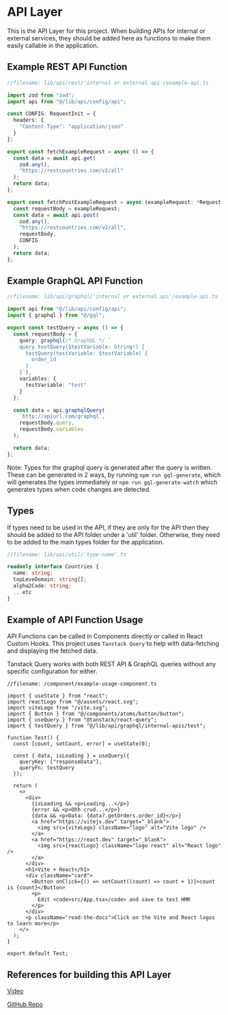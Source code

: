 # API Layer

This is the API Layer for this project. When building APIs for internal or external services, they should be added here as functions to make them easily callable in the application.

## Example REST API Function

```TypeScript
//filename: lib/api/rest/'internal or external api'/example-api.ts

import zod from "zod";
import api from "@/lib/api/config/api";

const CONFIG: RequestInit = {
  headers: {
    "Content-Type": "application/json"
  }
};

export const fetchExampleRequest = async () => {
  const data = await api.get(
    zod.any(),
    "https://restcountries.com/v2/all"
  );
  return data;
};

export const fetchPostExampleRequest = async (exampleRequest: *Request types*) => {
  const requestBody = exampleRequest;
  const data = await api.post(
    zod.any(),
    "https://restcountries.com/v2/all",
    requestBody,
    CONFIG
  );
  return data;
};
```

## Example GraphQL API Function

```TypeScript
//filename: lib/api/graphql/'internal or external api'/example-api.ts

import api from "@/lib/api/config/api";
import { graphql } from "@/gql";

export const testQuery = async () => {
  const requestBody = {
    query: graphql(/* GraphQL */ `
    query testQuery($testVariable: String!) {
      testQuery(testVariable: $testVariable) {
        order_id
      }
    }`),
    variables: {
      testVariable: "test"
    }
  };

  const data = api.graphqlQuery(
    `http://apiurl.com/graphql`,
    requestBody.query,
    requestBody.variables
  );

  return data;
};
```

Note: Types for the graphql query is generated after the query is written. These can be generated in 2 ways, by running `npm run gql-generate`, which will generates the types immediately or `npm run gql-generate-watch` which generates types when code changes are detected.

## Types

If types need to be used in the API, if they are only for the API then they should be added to the API folder under a 'util' folder. Otherwise, they need to be added to the main types folder for the application.

```TypeScript
//filename: lib/api/util/'type-name'.ts

readonly interface Countries {
  name: string;
  topLeveDomain: string[];
  alpha2Code: string;
  ...etc
}
```

## Example of API Function Usage

API Functions can be called in Components directly or called in React Custom Hooks. This project uses `Tanstack Query` to help with data-fetching and displaying the fetched data.

Tanstack Query works with both REST API & GraphQL queries without any specific configuration for either.

```tsx
//filename: /component/example-usage-component.ts

import { useState } from "react";
import reactLogo from "@/assets/react.svg";
import viteLogo from "/vite.svg";
import { Button } from "@/components/atoms/button/button";
import { useQuery } from "@tanstack/react-query";
import { testQuery } from "@/lib/api/graphql/internal-apis/test";

function Test() {
  const [count, setCount, error] = useState(0);

  const { data, isLoading } = useQuery({
    queryKey: ["responseData"],
    queryFn: testQuery
  });

  return (
    <>
      <div>
        {isLoading && <p>Loading...</p>}
        {error && <p>Ohh crud...</p>}
        {data && <p>Data: {data?.getOrders.order_id}</p>}
        <a href="https://vitejs.dev" target="_blank">
          <img src={viteLogo} className="logo" alt="Vite logo" />
        </a>
        <a href="https://react.dev" target="_blank">
          <img src={reactLogo} className="logo react" alt="React logo" />
        </a>
      </div>
      <h1>Vite + React</h1>
      <div className="card">
        <Button onClick={() => setCount((count) => count + 1)}>count is {count}</Button>
        <p>
          Edit <code>src/App.tsx</code> and save to test HMR
        </p>
      </div>
      <p className="read-the-docs">Click on the Vite and React logos to learn more</p>
    </>
  );
}

export default Test;
```

## References for building this API Layer

[Video](https://www.youtube.com/watch?v=DMB7YUSckys)

[GitHub Repo](https://github.com/ThomasFindlay/react-api-workshop)
